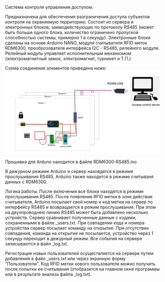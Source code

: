 Система контроля управления доступом.

Предназначена для обеспечения разграничения доступа субъектов контроля на охраняемую территорию.
Состоит из сервера и электронных блоков, заимодействующих по протоколу RS485 
(может быть больше одного блока, количество ограничено пропуской способностью системы, примерно 1 в секунду).
Электронные блоки сделаны на основе Arduino NANO, модуля считыватиля RFID меток RDM6300, преоброзователя интерфейса I2C - RS485, релейного модуля.
Релейный модуль управляет исполнительным механизмом (электромагнитный замок, электромагнит, турникет и Т.П.)

Схема соединения элементов приведена ниже:
![Image alt](https://github.com/RosinMih/AccessControlServer/blob/master/image.png)

Прошивка для Arduno находится в файле RDM6300-RS485.ino

В дежурном режиме Arduino и сервер нахоядятся в режиме прослушивания RS485, Arduino также находится в режиме считываня данных с RDM6300.

Логика работы: После включения все блоки находятся в режиме прослушивания RS485. После появления RFID метки в зоне действия считывателя, Arduino посылает свой номер и код метки на сервер по интерфейсу RS485 и возвращается в режим прослушивания. При этом на двухпроводнею линию RS485 может быть добавлено несколько устройств. Сервер сравнивает полученные данные с кодами, сохраненными в файле _users.txt. При совпадении кода и номера устройства сервер посылает команду на открытие. При отсутствии совпадения, команда на открытие не посылается, устройство через 1 секунду переходит в дежурный режим. Все события на сервере записываются в файл _log.txt. 

Регистрация новых пользователей осуществляется на сервере путем добавления в файл _users.txt или через экранную форму "Пользователи". Код RFID метки нового пользователя можно получить после попытки ее считывания (отобразится на главном окне программы или в результате анализа файла _log.txt).
 
